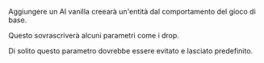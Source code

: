 Aggiungere un AI vanilla creearà un'entità dal comportamento del gioco di base.

Questo sovrascriverà alcuni parametri come i drop.

Di solito questo parametro dovrebbe essere evitato e lasciato predefinito.